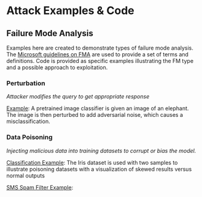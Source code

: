 # Attack Examples & Code

## Failure Mode Analysis

Examples here are created to demonstrate types of failure mode analysis. The [Microsoft guidelines on FMA](https://github.com/MicrosoftDocs/security/blob/main/security-docs/engineering/Failure-modes-in-machine-learning.md) are used to provide a set of terms and definitions. Code is provided as specific examples illustrating the FM type and a possible approach to exploitation.

### Perturbation
*Attacker modifies the query to get appropriate response*

[Example](fma/PerturbationExample_ImageClassifier.ipynb): A pretrained image classifier is given an image of an elephant. The image is then perturbed to add adversarial noise, which causes a misclassification.


### Data Poisoning
*Injecting malicious data into training datasets to corrupt or bias the model.*

[Classification Example](fma/DataPoisoningExample-FeatureDetection.ipynb): The Iris dataset is used with two samples to illustrate poisoning datasets with a visualization of skewed results versus normal outputs

[SMS Spam Filter Example](fma/DataPoisoningExample-SMSSpamDetection.ipynb): 
